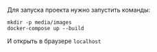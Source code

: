 Для запуска проекта нужно запустить команды:
```
mkdir -p media/images
docker-compose up --build
```
И открыть в браузере ```localhost```